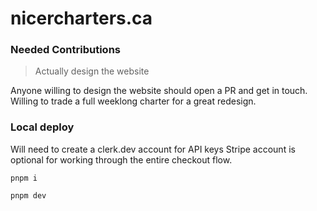 # nicercharters.ca

### Needed Contributions

> Actually design the website

Anyone willing to design the website should open a PR and get in touch. Willing to trade a full weeklong charter for a great redesign.

### Local deploy

Will need to create a clerk.dev account for API keys
Stripe account is optional for working through the entire checkout flow.

```
pnpm i

pnpm dev
```
